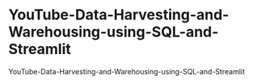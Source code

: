 # YouTube-Data-Harvesting-and-Warehousing-using-SQL-and-Streamlit
YouTube-Data-Harvesting-and-Warehousing-using-SQL-and-Streamlit
